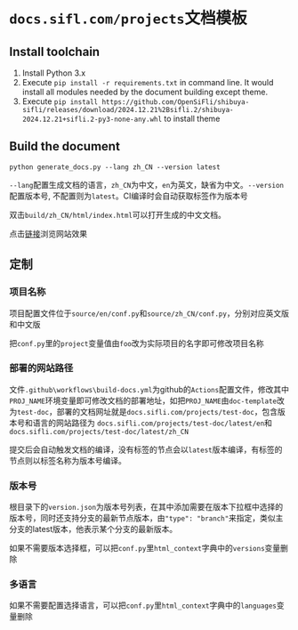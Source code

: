 # `docs.sifl.com/projects`文档模板

## Install toolchain
1. Install Python 3.x
1. Execute `pip install -r requirements.txt` in command line. It would install all modules needed by the document building except theme.
1. Execute `pip install https://github.com/OpenSiFli/shibuya-sifli/releases/download/2024.12.21%2Bsifli.2/shibuya-2024.12.21+sifli.2-py3-none-any.whl` to install theme

## Build the document
```shell
python generate_docs.py --lang zh_CN --version latest
```

`--lang`配置生成文档的语言，`zh_CN`为中文，`en`为英文，缺省为中文。`--version`配置版本号, 不配置则为`latest`。CI编译时会自动获取标签作为版本号

双击`build/zh_CN/html/index.html`可以打开生成的中文文档。

点击[链接]((https://docs.sifli.com/projects/doc-template/latest/zh_CN/index.html))浏览网站效果


## 定制
### 项目名称
项目配置文件位于`source/en/conf.py`和`source/zh_CN/conf.py`，分别对应英文版和中文版

把`conf.py`里的`project`变量值由`foo`改为实际项目的名字即可修改项目名称

### 部署的网站路径
文件`.github\workflows\build-docs.yml`为github的`Actions`配置文件，修改其中`PROJ_NAME`环境变量即可修改文档的部署地址，如把`PROJ_NAME`由`doc-template`改为`test-doc`，部署的文档网址就是`docs.sifli.com/projects/test-doc`，包含版本号和语言的网站路径为
`docs.sifli.com/projects/test-doc/latest/en`和`docs.sifli.com/projects/test-doc/latest/zh_CN`

提交后会自动触发文档的编译，没有标签的节点会以`latest`版本编译，有标签的节点则以标签名称为版本号编译。

### 版本号
根目录下的`version.json`为版本号列表，在其中添加需要在版本下拉框中选择的版本号，同时还支持分支的最新节点版本，由`"type": "branch"`来指定，类似主分支的latest版本，他表示某个分支的最新版本。

如果不需要版本选择框，可以把`conf.py`里`html_context`字典中的`versions`变量删除

### 多语言
如果不需要配置选择语言，可以把`conf.py`里`html_context`字典中的`languages`变量删除